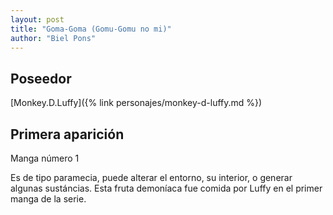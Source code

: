 ```yaml
---
layout: post
title: "Goma-Goma (Gomu-Gomu no mi)"
author: "Biel Pons"
---
```


## Poseedor

[Monkey.D.Luffy]({% link personajes/monkey-d-luffy.md %})

## Primera aparición

Manga número 1

 Es de tipo paramecia, puede alterar el entorno, su interior, o generar algunas sustáncias. Esta fruta demoníaca fue comida por Luffy en el primer manga de la serie.
